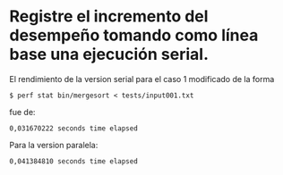 # Registre el incremento del desempeño tomando como línea base una ejecución serial.

El rendimiento de la version serial para el caso 1 modificado de la forma

    $ perf stat bin/mergesort < tests/input001.txt

fue de: 

    0,031670222 seconds time elapsed

Para la version paralela: 

    0,041384810 seconds time elapsed
